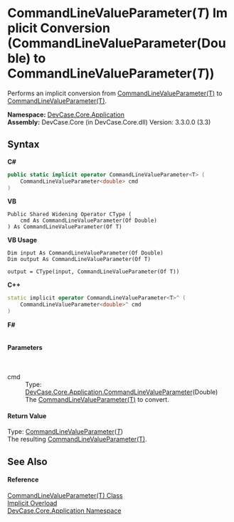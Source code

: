 # CommandLineValueParameter(*T*)&nbsp;Implicit Conversion (CommandLineValueParameter(Double) to CommandLineValueParameter(*T*))
 

Performs an implicit conversion from <a href="T_DevCase_Core_Application_CommandLineValueParameter_1">CommandLineValueParameter(T)</a> to <a href="T_DevCase_Core_Application_CommandLineValueParameter_1">CommandLineValueParameter(T)</a>.

**Namespace:**&nbsp;<a href="N_DevCase_Core_Application">DevCase.Core.Application</a><br />**Assembly:**&nbsp;DevCase.Core (in DevCase.Core.dll) Version: 3.3.0.0 (3.3)

## Syntax

**C#**<br />
``` C#
public static implicit operator CommandLineValueParameter<T> (
	CommandLineValueParameter<double> cmd
)
```

**VB**<br />
``` VB
Public Shared Widening Operator CType ( 
	cmd As CommandLineValueParameter(Of Double)
) As CommandLineValueParameter(Of T)
```

**VB Usage**<br />
``` VB Usage
Dim input As CommandLineValueParameter(Of Double)
Dim output As CommandLineValueParameter(Of T)

output = CType(input, CommandLineValueParameter(Of T))
```

**C++**<br />
``` C++
static implicit operator CommandLineValueParameter<T>^ (
	CommandLineValueParameter<double>^ cmd
)
```

**F#**<br />
``` F#

```


#### Parameters
&nbsp;<dl><dt>cmd</dt><dd>Type: <a href="T_DevCase_Core_Application_CommandLineValueParameter_1">DevCase.Core.Application.CommandLineValueParameter</a>(Double)<br />The <a href="T_DevCase_Core_Application_CommandLineValueParameter_1">CommandLineValueParameter(T)</a> to convert.</dd></dl>

#### Return Value
Type: <a href="T_DevCase_Core_Application_CommandLineValueParameter_1">CommandLineValueParameter</a>(<a href="T_DevCase_Core_Application_CommandLineValueParameter_1">*T*</a>)<br />The resulting <a href="T_DevCase_Core_Application_CommandLineValueParameter_1">CommandLineValueParameter(T)</a>.

## See Also


#### Reference
<a href="T_DevCase_Core_Application_CommandLineValueParameter_1">CommandLineValueParameter(T) Class</a><br /><a href="Overload_DevCase_Core_Application_CommandLineValueParameter_1_op_Implicit">Implicit Overload</a><br /><a href="N_DevCase_Core_Application">DevCase.Core.Application Namespace</a><br />